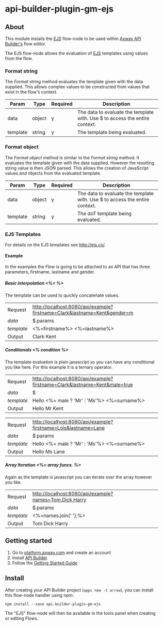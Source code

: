# api-builder-plugin-gm-ejs

## About

This module installs the [EJS](http://ejs.co/) flow-node to be used within [Axway API Builder's](https://www.axway.com/en/datasheet/axway-api-builder)
flow editor.

The EJS flow-node allows the evaluation of [EJS](http://ejs.co/) templates using values from the flow.

### Format string
The _Format string_ method evaluates the template given with the data supplied. This allows complex values to be constructed from values that exist in the flow's context.

| Param | Type | Required | Description |
| --- | --- | --- | --- |
| data | object | y | The data to evaluate the template with. Use $ to access the entire context. |
| template | string | y | The template being evaluated. |

### Format object
The _Format object_ method is similar to the _Format string_ method. It evaluates the template given with the data supplied. However the resulting string value is then JSON parsed. This allows the creation of JavaScript values and objects from the evaluated template.

| Param | Type | Required | Description |
| --- | --- | --- | --- |
| data | object | y | The data to evaluate the template with. Use $ to access the entire context. |
| template | string | y | The doT template being evaluated. |

### EJS Templates
For details on the EJS templates see http://ejs.co/.


#### Example
In the examples the Flow is going to be attached to an API that has three parameters, firstname, lastname and gender.

##### Basic interpolation <%= %>
The template can be used to quickly concatenate values.

| | |
| - | - |
| Request | <http://localhost:8080/api/example?firstname=Clark&lastname=Kent&gender=m> |
| _data_ | $.params |
| _template_ | <%=firstname%> <%=lastname%> |
| Output | Clark Kent |


##### Conditionals <% condition %>
The template evaluation is plain javascript so you can have any conditional you like here. For this example it is a ternary operator. 

| | |
| - | - |
| Request | <http://localhost:8080/api/example?firstname=Clark&lastname=Kent&male=true> |
| _data_ | $ |
| _template_ | Hello <%= male ? 'Mr' : 'Ms'%> <%=surname%> |
| Output | Hello Mr Kent |

| | |
| - | - |
| Request | <http://localhost:8080/api/example?firstname=Lois&lastname=Lane> |
| _data_ | $.params |
| _template_ | Hello <%= male ? 'Mr' : 'Ms'%> <%=surname%> |
| Output | Hello Ms Lane |


##### Array Iteration <%= array funcs. %>
Again as the template is javascript you can iterate over the array however you like.


| | |
| - | - |
| Request | <http://localhost:8080/api/example?names=Tom,Dick,Harry> |
| _data_ | $.params |
| _template_ | <%=names.join(' ');%> |
| Output | Tom Dick Harry  |


## Getting started

1.  Go to [platform.axway.com](https://platform.axway.com) and create an account
1.  Install [API Builder](https://docs.axway.com/bundle/API_Builder_allOS_en/page/api_builder.html)
1.  Follow the [Getting Started Guide](https://docs.axway.com/bundle/API_Builder_allOS_en/page/api_builder_getting_started_guide.html)

## Install

After creating your API Builder project (`appc new -t arrow`), you can install this flow-node handler
using npm:

```
npm install --save api-builder-plugin-gm-ejs
```

The "EJS" flow-node will then be available in the tools panel when creating or editing Flows.
